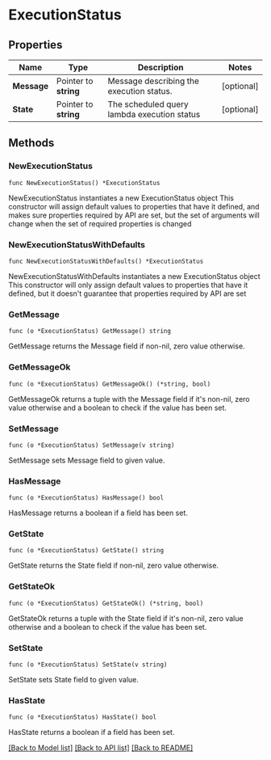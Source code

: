 # ExecutionStatus

## Properties

Name | Type | Description | Notes
------------ | ------------- | ------------- | -------------
**Message** | Pointer to **string** | Message describing the execution status. | [optional] 
**State** | Pointer to **string** | The scheduled query lambda execution status | [optional] 

## Methods

### NewExecutionStatus

`func NewExecutionStatus() *ExecutionStatus`

NewExecutionStatus instantiates a new ExecutionStatus object
This constructor will assign default values to properties that have it defined,
and makes sure properties required by API are set, but the set of arguments
will change when the set of required properties is changed

### NewExecutionStatusWithDefaults

`func NewExecutionStatusWithDefaults() *ExecutionStatus`

NewExecutionStatusWithDefaults instantiates a new ExecutionStatus object
This constructor will only assign default values to properties that have it defined,
but it doesn't guarantee that properties required by API are set

### GetMessage

`func (o *ExecutionStatus) GetMessage() string`

GetMessage returns the Message field if non-nil, zero value otherwise.

### GetMessageOk

`func (o *ExecutionStatus) GetMessageOk() (*string, bool)`

GetMessageOk returns a tuple with the Message field if it's non-nil, zero value otherwise
and a boolean to check if the value has been set.

### SetMessage

`func (o *ExecutionStatus) SetMessage(v string)`

SetMessage sets Message field to given value.

### HasMessage

`func (o *ExecutionStatus) HasMessage() bool`

HasMessage returns a boolean if a field has been set.

### GetState

`func (o *ExecutionStatus) GetState() string`

GetState returns the State field if non-nil, zero value otherwise.

### GetStateOk

`func (o *ExecutionStatus) GetStateOk() (*string, bool)`

GetStateOk returns a tuple with the State field if it's non-nil, zero value otherwise
and a boolean to check if the value has been set.

### SetState

`func (o *ExecutionStatus) SetState(v string)`

SetState sets State field to given value.

### HasState

`func (o *ExecutionStatus) HasState() bool`

HasState returns a boolean if a field has been set.


[[Back to Model list]](../README.md#documentation-for-models) [[Back to API list]](../README.md#documentation-for-api-endpoints) [[Back to README]](../README.md)


